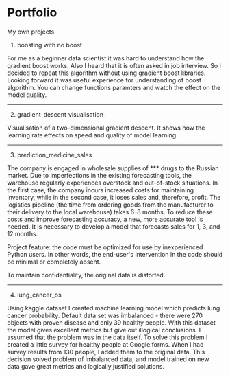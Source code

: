 # Portfolio
My own projects

1. boosting with no boost

For me as a beginner data scientist it was hard to understand how the gradient boost works. Also I heard that it is often asked in job interview. So I decided to repeat this algorithm without using gradient boost libraries. Looking forward it was useful experience for understanding of boost algorithm.
You can change functions paramters and watch the effect on the model quality.
___

2. gradient_descent_visualisation_

Visualisation of a two-dimensional gradient descent. It shows how the learning rate effects on speed and quality of model learning.
___

3. prediction_medicine_sales

The company is engaged in wholesale supplies of *** drugs to the Russian market. Due to imperfections in the existing forecasting tools, the warehouse regularly experiences overstock and out-of-stock situations. In the first case, the company incurs increased costs for maintaining inventory, while in the second case, it loses sales and, therefore, profit. The logistics pipeline (the time from ordering goods from the manufacturer to their delivery to the local warehouse) takes 6-8 months. To reduce these costs and improve forecasting accuracy, a new, more accurate tool is needed. It is necessary to develop a model that forecasts sales for 1, 3, and 12 months.

Project feature: the code must be optimized for use by inexperienced Python users. In other words, the end-user's intervention in the code should be minimal or completely absent.

To maintain confidentiality, the original data is distorted.
___

4. lung_cancer_os

Using kaggle dataset I created machine learning model which predicts lung cancer probability. Default data set was imbalanced - there were 270 objects with proven disease and only 39 healthy people. With this dataset the model gives excellent metrics but give out illogical conclusions. I assumed that the problem was in the data itself. To solve this problem I created a little survey for healthy people at Google.forms. When I had survey results from 130 people, I added them to the original data. This decision solved problem of imbalanced data, and model trained on new data gave great metrics and logically justified solutions.
